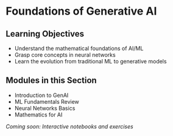# Foundations of Generative AI

## Learning Objectives
- Understand the mathematical foundations of AI/ML
- Grasp core concepts in neural networks
- Learn the evolution from traditional ML to generative models

## Modules in this Section
- Introduction to GenAI
- ML Fundamentals Review
- Neural Networks Basics
- Mathematics for AI

*Coming soon: Interactive notebooks and exercises*
